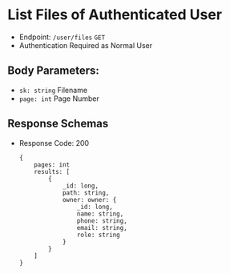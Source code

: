 # List Files of Authenticated User
- Endpoint: `/user/files` `GET`
- Authentication Required as Normal User
## Body Parameters:
- `sk: string` Filename
- `page: int` Page Number
## Response Schemas
- Response Code: 200
    ```
    {
        pages: int
        results: [
            {
                _id: long,
                path: string,
                owner: owner: {
                    _id: long,
                    name: string,
                    phone: string,
                    email: string,
                    role: string
                }
            }
        ]
    }
    ```